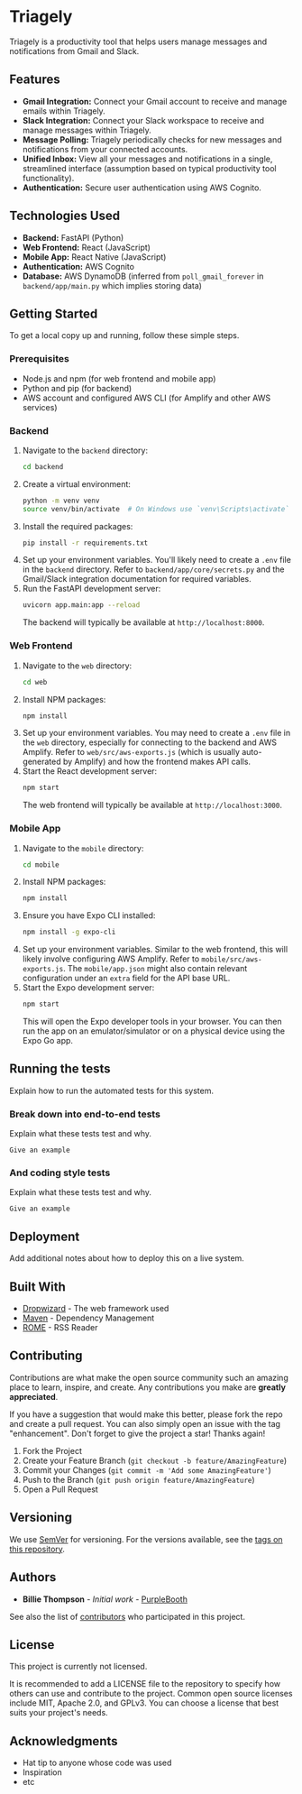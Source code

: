 # Triagely

Triagely is a productivity tool that helps users manage messages and notifications from Gmail and Slack.

## Features

*   **Gmail Integration:** Connect your Gmail account to receive and manage emails within Triagely.
*   **Slack Integration:** Connect your Slack workspace to receive and manage messages within Triagely.
*   **Message Polling:** Triagely periodically checks for new messages and notifications from your connected accounts.
*   **Unified Inbox:** View all your messages and notifications in a single, streamlined interface (assumption based on typical productivity tool functionality).
*   **Authentication:** Secure user authentication using AWS Cognito.

## Technologies Used

*   **Backend:** FastAPI (Python)
*   **Web Frontend:** React (JavaScript)
*   **Mobile App:** React Native (JavaScript)
*   **Authentication:** AWS Cognito
*   **Database:** AWS DynamoDB (inferred from `poll_gmail_forever` in `backend/app/main.py` which implies storing data)

## Getting Started

To get a local copy up and running, follow these simple steps.

### Prerequisites

*   Node.js and npm (for web frontend and mobile app)
*   Python and pip (for backend)
*   AWS account and configured AWS CLI (for Amplify and other AWS services)

### Backend

1.  Navigate to the `backend` directory:
    ```sh
    cd backend
    ```
2.  Create a virtual environment:
    ```sh
    python -m venv venv
    source venv/bin/activate  # On Windows use `venv\Scripts\activate`
    ```
3.  Install the required packages:
    ```sh
    pip install -r requirements.txt
    ```
4.  Set up your environment variables. You'll likely need to create a `.env` file in the `backend` directory. Refer to `backend/app/core/secrets.py` and the Gmail/Slack integration documentation for required variables.
5.  Run the FastAPI development server:
    ```sh
    uvicorn app.main:app --reload
    ```
    The backend will typically be available at `http://localhost:8000`.

### Web Frontend

1.  Navigate to the `web` directory:
    ```sh
    cd web
    ```
2.  Install NPM packages:
    ```sh
    npm install
    ```
3.  Set up your environment variables. You may need to create a `.env` file in the `web` directory, especially for connecting to the backend and AWS Amplify. Refer to `web/src/aws-exports.js` (which is usually auto-generated by Amplify) and how the frontend makes API calls.
4.  Start the React development server:
    ```sh
    npm start
    ```
    The web frontend will typically be available at `http://localhost:3000`.

### Mobile App

1.  Navigate to the `mobile` directory:
    ```sh
    cd mobile
    ```
2.  Install NPM packages:
    ```sh
    npm install
    ```
3.  Ensure you have Expo CLI installed:
    ```sh
    npm install -g expo-cli
    ```
4.  Set up your environment variables. Similar to the web frontend, this will likely involve configuring AWS Amplify. Refer to `mobile/src/aws-exports.js`. The `mobile/app.json` might also contain relevant configuration under an `extra` field for the API base URL.
5.  Start the Expo development server:
    ```sh
    npm start
    ```
    This will open the Expo developer tools in your browser. You can then run the app on an emulator/simulator or on a physical device using the Expo Go app.

## Running the tests

Explain how to run the automated tests for this system.

### Break down into end-to-end tests

Explain what these tests test and why.

```
Give an example
```

### And coding style tests

Explain what these tests test and why.

```
Give an example
```

## Deployment

Add additional notes about how to deploy this on a live system.

## Built With

* [Dropwizard](http://www.dropwizard.io/1.0.2/docs/) - The web framework used
* [Maven](https://maven.apache.org/) - Dependency Management
* [ROME](https://rometools.github.io/rome/) - RSS Reader

## Contributing

Contributions are what make the open source community such an amazing place to learn, inspire, and create. Any contributions you make are **greatly appreciated**.

If you have a suggestion that would make this better, please fork the repo and create a pull request. You can also simply open an issue with the tag "enhancement".
Don't forget to give the project a star! Thanks again!

1.  Fork the Project
2.  Create your Feature Branch (`git checkout -b feature/AmazingFeature`)
3.  Commit your Changes (`git commit -m 'Add some AmazingFeature'`)
4.  Push to the Branch (`git push origin feature/AmazingFeature`)
5.  Open a Pull Request

## Versioning

We use [SemVer](http://semver.org/) for versioning. For the versions available, see the [tags on this repository](https://github.com/your/project/tags).

## Authors

* **Billie Thompson** - *Initial work* - [PurpleBooth](https://github.com/PurpleBooth)

See also the list of [contributors](https://github.com/your/project/contributors) who participated in this project.

## License

This project is currently not licensed. 

It is recommended to add a LICENSE file to the repository to specify how others can use and contribute to the project. Common open source licenses include MIT, Apache 2.0, and GPLv3. You can choose a license that best suits your project's needs.

## Acknowledgments

* Hat tip to anyone whose code was used
* Inspiration
* etc
